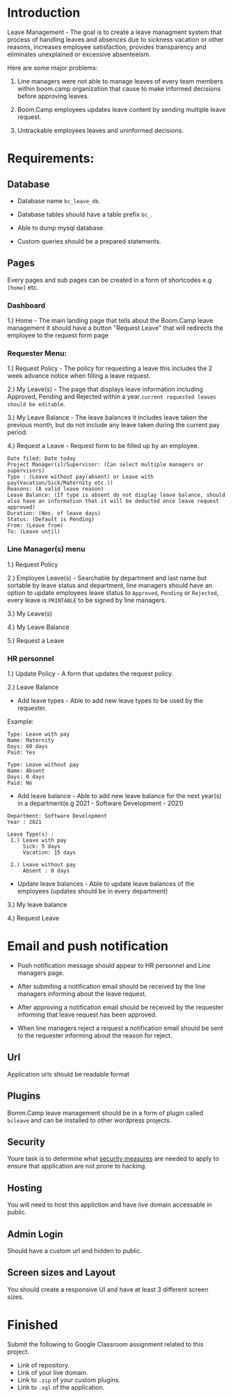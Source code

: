 # Introduction

Leave Management - The goal is to create a leave managment system that process of handling leaves and absences due to sickness vacation or other reasons, increases employee satisfaction, provides transparency and eliminates unexplained or excessive absenteeism.

Here are some major problems:

1. Line managers were not able to manage leaves of every team members within boom.camp organization that cause to make informed decisions before approving leaves.

2. Boom.Camp employees updates leave content by sending multiple leave request. 

3. Untrackable employees leaves and uninformed decisions.


# Requirements:

## Database

* Database name `bc_leave_db`.

* Database tables should have a table prefix `bc_`.

* Able to dump mysql database. 

* Custom queries should be a prepared statements.

## Pages

Every pages and sub pages can be created in a form of shortcodes e.g `[home]` etc. 

### Dashboard

1.) Home - The main landing page that tells about the Boom.Camp leave management it should have a button "Request Leave" that will redirects the employee to the request form page


### Requester Menu:
	
1.) Request Policy - The policy for requesting a leave this includes the 2 week advance notice when filling a leave request.

2.) My Leave(s) - The page that displays leave information including Approved, Pending and Rejected within a year `current requested leaves should be editable`.

3.) My Leave Balance - The leave balances it includes leave taken the previous month, but do not include any leave taken during the current pay period.

4.) Request a Leave - Request form to be filled up by an employee.

```
Date filed: Date today 
Project Manager(s)/Supervisor: (Can select multiple managers or supervisors)
Type : (Leave without pay(absent) or Leave with pay(Vacation/Sick/Maternity etc.))
Reasons: (A valid leave reason)
Leave Balance: (If type is absent do not display leave balance, should also have an information that it will be deducted once leave request approved)
Duration: (Nos. of leave days)
Status: (Default is Pending)
From: (Leave from)
To: (Leave until)
```

### Line Manager(s) menu

1.) Request Policy

2.) Employee Leave(s) - Searchable by department and last name but sortable by leave status and department, line managers should have an option to update employees leave status to `Approved`, `Pending` or `Rejected`, every leave is `PRINTABLE` to be signed by line managers.

3.) My Leave(s)

4.) My Leave Balance 	

5.) Request a Leave


### HR personnel

1.) Update Policy - A form that updates the request policy.

2.) Leave Balance 

* Add leave types - Able to add new leave types to be used by the requester.

Example: 

```
Type: Leave with pay
Name: Maternity
Days: 60 days
Paid: Yes

Type: Leave without pay
Name: Absent
Days: 0 days
Paid: No
```

* Add leave balance - Able to add new leave balance for the next year(s) in a department(e.g 2021 - Software Development - 2021)

```
Department: Software Development
Year : 2021

Leave Type(s) :
 1.) Leave with pay 
     Sick: 5 days
     Vacation: 15 days
     
 2.) Leave without pay
     Absent : 0 days
```

* Update leave balances - Able to update leave balances of the employees (updates should be in every department)
		
3.) My leave balance 	

4.) Request Leave

# Email and push notification

* Push notification message should appear to HR personnel and Line managers page.

* After submiting a notification email should be received by the line managers informing about the leave request.

* After approving a notification email should be received by the requester informing that leave request has been approved.

* When line managers reject a request a notification email should be sent to the requester informing about the reason for reject.


## Url

Application urls should be readable format

## Plugins

Bomm.Camp leave management should be in a form of plugin called `bcleave` and can be installed to other wordpress projects.

## Security

Youre task is to determine what [security measures](https://secure.wphackedhelp.com/blog/wordpress-security-checklist-guide/) are needed to apply to ensure that application are not prone to hacking.

## Hosting

You will need to host this appliction and have live domain accessable in public.

## Admin Login

Should have a custom url and hidden to public.

## Screen sizes and Layout

You should create a responsive UI and have at least 3 different screen sizes.

# Finished

Submit the following to Google Classroom assignment related to this project.

* Link of repository.
* Link of your live domain.
* Link to `.zip` of your custom plugins.
* Link to `.sql` of the application.

